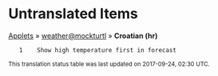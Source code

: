 # Untranslated Items
[Applets](../../../README.md) &#187; [weather@mockturtl](../README.md) &#187; **Croatian (hr)**

       1	Show high temperature first in forecast

<sup>This translation status table was last updated on 2017-09-24, 02:30 UTC.</sup>
